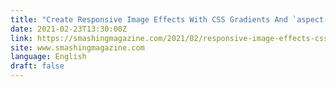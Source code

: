 ```yaml
---
title: "Create Responsive Image Effects With CSS Gradients And `aspect-ratio`"
date: 2021-02-23T13:30:00Z
link: https://smashingmagazine.com/2021/02/responsive-image-effects-css-gradients-aspect-ratio/?utm_medium=RSS&utm_source=news.12bit.vn
site: www.smashingmagazine.com
language: English
draft: false
---
```

